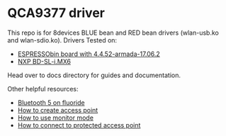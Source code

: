 QCA9377 driver
=====================================

This repo is for 8devices BLUE bean and RED bean drivers (wlan-usb.ko and wlan-sdio.ko).
Drivers Tested on:

 - [ESPRESSObin board with 4.4.52-armada-17.06.2](docs/ESPRESSObin.md)
 - [NXP BD-SL-i.MX6](docs/NXP-BD-SL-i.MX6.md)

Head over to docs directory for guides and documentation.

Other helpful resources:
 - [Bluetooth 5 on fluoride](docs/Fluoride.md)
 - [How to create access point](https://wiki.gentoo.org/wiki/Hostapd "How to create access point")
 - [How to use monitor mode](docs/Monitor_mode.md "How to use monitor mode")
 - [How to connect to protected access point](docs/wpa_supplicant_guide.md "How to connect to protected access point")

